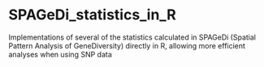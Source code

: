 # SPAGeDi_statistics_in_R
Implementations of several of the statistics calculated in SPAGeDi (Spatial Pattern Analysis of GeneDiversity) directly in R, allowing more efficient analyses when using SNP data
